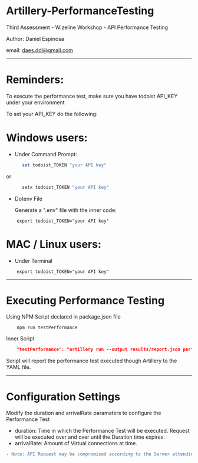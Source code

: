 # Artillery-PerformanceTesting
Third Assessment - Wizeline Workshop - API Performance Testing

Author: Daniel Espinosa

email: daes.ddl@gmail.com

---

# Reminders:

To execute the performance test, make sure you have todoist API_KEY under your environment

To set your API_KEY do the following:

# Windows users:

- Under Command Prompt:
```powershell
      set todoist_TOKEN "your API key"
```
 or
 
```powershell
      setx todoist_TOKEN "your API key"
```

- Dotenv File
  
  Generate a ".env" file with the inner code:
```env
    export todoist_TOKEN="your API key"
```

# MAC / Linux users:

- Under Terminal
```console
    export todoist_TOKEN="your API key"
```

---

# Executing Performance Testing

Using NPM Script declared in package.json file
```console
    npm run testPerformance
```

Inner Script
```json
    "testPerformance": "artillery run --output results/report.json performance.yml && artillery report --output results/report.html results/report.json"
```

Script will report the performance test executed though Artillery to the YAML file.

---

# Configuration Settings

Modify the duration and arrivalRate paramaters to configure the Performance Test

- duration: Time in which the Performance Test will be executed. Request will be executed over and over until the Duration time expires.
- arrivalRate: Amount of Virtual connections at time.

```diff
- Note: API Request may be compromised according to the Server attending every request, it can be interpreted as a potential attack.
```
